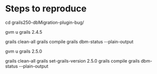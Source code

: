 # Steps to reproduce

cd grails250-dbMigration-plugin-bug/

gvm u grails 2.4.5

grails clean-all
grails compile
grails dbm-status --plain-output

gvm u grails 2.5.0

grails clean-all
grails set-grails-version 2.5.0
grails compile
grails dbm-status --plain-output
